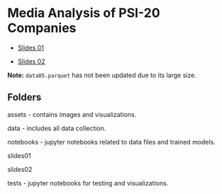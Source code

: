# Media Analysis of PSI-20 Companies

- [Slides 01](https://hugoverissimo21.github.io/FCD-project/slides01)

- [Slides 02](https://hugoverissimo21.github.io/FCD-project/slides02)

**Note:** `data05.parquet` has not been updated due to its large size.

## Folders

assets - contains images and visualizations.

data - includes all data collection.

notebooks - jupyter notebooks related to data files and trained models.

slides01

slides02

tests - jupyter notebooks for testing and visualizations.

